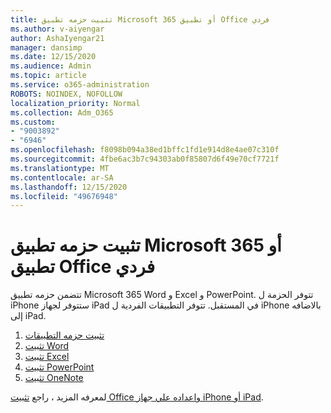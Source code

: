 ```yaml
---
title: تثبيت حزمه تطبيق Microsoft 365 أو تطبيق Office فردي
ms.author: v-aiyengar
author: AshaIyengar21
manager: dansimp
ms.date: 12/15/2020
ms.audience: Admin
ms.topic: article
ms.service: o365-administration
ROBOTS: NOINDEX, NOFOLLOW
localization_priority: Normal
ms.collection: Adm_O365
ms.custom:
- "9003892"
- "6946"
ms.openlocfilehash: f8098b094a38ed1bffc1fd1e914d8e4ae07c310f
ms.sourcegitcommit: 4fbe6ac3b7c94303ab0f85807d6f49e70cf7721f
ms.translationtype: MT
ms.contentlocale: ar-SA
ms.lasthandoff: 12/15/2020
ms.locfileid: "49676948"
---
```

# <a name="install-the-microsoft-365-app-bundle-or-an-individual-office-app"></a>تثبيت حزمه تطبيق Microsoft 365 أو تطبيق Office فردي

تتضمن حزمه تطبيق Microsoft 365 Word و Excel و PowerPoint. تتوفر الحزمة ل iPhone ستتوفر لجهاز iPad في المستقبل. تتوفر التطبيقات الفردية ل iPhone بالاضافه إلى iPad.

1. [تثبيت حزمه التطبيقات](https://go.microsoft.com/fwlink/?linkid=2136762)
1. [تثبيت Word](https://go.microsoft.com/fwlink/?linkid=2136974)
1. [تثبيت Excel](https://go.microsoft.com/fwlink/?linkid=2136975)
1. [تثبيت PowerPoint](https://go.microsoft.com/fwlink/?linkid=2136882)
1. [تثبيت OneNote](https://go.microsoft.com/fwlink/?linkid=2136883)

لمعرفه المزيد ، راجع [تثبيت Office واعداده علي جهاز iPhone أو iPad](https://go.microsoft.com/fwlink/?linkid=2135560).
